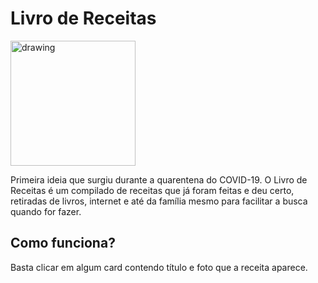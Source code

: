 
# Livro de Receitas
<img src="https://i.imgur.com/TPTsHKi.png" alt="drawing" width="200"/>

Primeira ideia que surgiu durante a quarentena do COVID-19. O Livro de Receitas é um compilado de receitas que já foram feitas e deu certo, retiradas de livros, internet e até da família mesmo para facilitar a busca quando for fazer.


## Como funciona?
Basta clicar em algum card contendo título e foto que a receita aparece.
